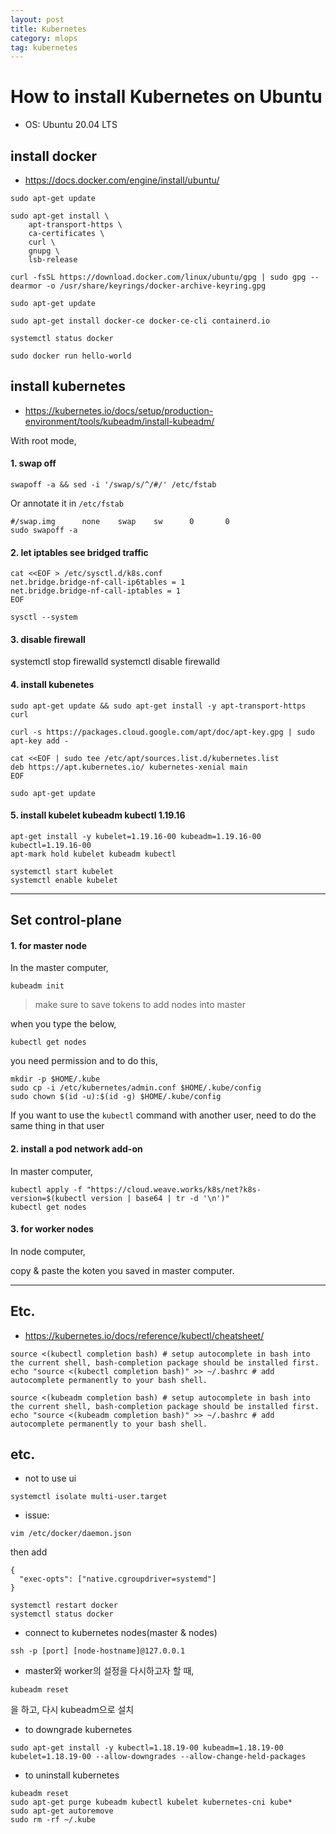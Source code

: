 ```yaml
---
layout: post
title: Kubernetes
category: mlops
tag: kubernetes
---
```



# How to install Kubernetes on Ubuntu 

* OS: Ubuntu 20.04 LTS

## install docker

* https://docs.docker.com/engine/install/ubuntu/


```
sudo apt-get update
```

```
sudo apt-get install \
    apt-transport-https \
    ca-certificates \
    curl \
    gnupg \
    lsb-release
```

```
curl -fsSL https://download.docker.com/linux/ubuntu/gpg | sudo gpg --dearmor -o /usr/share/keyrings/docker-archive-keyring.gpg
```

```
sudo apt-get update
```

```
sudo apt-get install docker-ce docker-ce-cli containerd.io
```

```
systemctl status docker
```
```
sudo docker run hello-world
```

## install kubernetes

* https://kubernetes.io/docs/setup/production-environment/tools/kubeadm/install-kubeadm/

With root mode, 

#### 1. swap off
```
swapoff -a && sed -i '/swap/s/^/#/' /etc/fstab
```
Or annotate it in `/etc/fstab`
```
#/swap.img      none    swap    sw      0       0
sudo swapoff -a
```

#### 2. let iptables see bridged traffic
```
cat <<EOF > /etc/sysctl.d/k8s.conf
net.bridge.bridge-nf-call-ip6tables = 1
net.bridge.bridge-nf-call-iptables = 1
EOF

sysctl --system
```

#### 3. disable firewall

systemctl stop firewalld 
systemctl disable firewalld

#### 4. install kubenetes
```
sudo apt-get update && sudo apt-get install -y apt-transport-https curl
```
```
curl -s https://packages.cloud.google.com/apt/doc/apt-key.gpg | sudo apt-key add -
```
```
cat <<EOF | sudo tee /etc/apt/sources.list.d/kubernetes.list
deb https://apt.kubernetes.io/ kubernetes-xenial main
EOF
```
```
sudo apt-get update
```

#### 5. install kubelet kubeadm kubectl 1.19.16
```
apt-get install -y kubelet=1.19.16-00 kubeadm=1.19.16-00 kubectl=1.19.16-00
apt-mark hold kubelet kubeadm kubectl
```

```
systemctl start kubelet
systemctl enable kubelet
```
------------------------------------------------------------------------------
## Set control-plane

#### 1. for master node
In the master computer, 
```
kubeadm init
```

> make sure to save tokens to add nodes into master

when you type the below, 
```
kubectl get nodes
```
you need permission and to do this, 
```
mkdir -p $HOME/.kube
sudo cp -i /etc/kubernetes/admin.conf $HOME/.kube/config
sudo chown $(id -u):$(id -g) $HOME/.kube/config
```

If you want to use the `kubectl` command with another user, need to do the same thing in that user

#### 2. install a pod network add-on
In master computer, 
```
kubectl apply -f "https://cloud.weave.works/k8s/net?k8s-version=$(kubectl version | base64 | tr -d '\n')"
kubectl get nodes
```

#### 3. for worker nodes
In node computer,

copy & paste the koten you saved in master computer.

------------------------------------------------------------------------------

## Etc.

* https://kubernetes.io/docs/reference/kubectl/cheatsheet/

```
source <(kubectl completion bash) # setup autocomplete in bash into the current shell, bash-completion package should be installed first.
echo "source <(kubectl completion bash)" >> ~/.bashrc # add autocomplete permanently to your bash shell.

source <(kubeadm completion bash) # setup autocomplete in bash into the current shell, bash-completion package should be installed first.
echo "source <(kubeadm completion bash)" >> ~/.bashrc # add autocomplete permanently to your bash shell.
```


## etc.

* not to use ui
```
systemctl isolate multi-user.target
```

* issue:

```
vim /etc/docker/daemon.json
```
then add
```
{
  "exec-opts": ["native.cgroupdriver=systemd"]
}
```
```
systemctl restart docker
systemctl status docker
```

* connect to kubernetes nodes(master & nodes)

```
ssh -p [port] [node-hostname]@127.0.0.1
```

* master와 worker의 설정을 다시하고자 할 때, 
```
kubeadm reset
```
을 하고, 다시 kubeadm으로 설치


* to downgrade kubernetes
```
sudo apt-get install -y kubectl=1.18.19-00 kubeadm=1.18.19-00 kubelet=1.18.19-00 --allow-downgrades --allow-change-held-packages
```

* to uninstall kubernetes

```
kubeadm reset
sudo apt-get purge kubeadm kubectl kubelet kubernetes-cni kube*   
sudo apt-get autoremove  
sudo rm -rf ~/.kube
```

